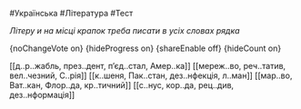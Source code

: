 #Українська #Література #Тест

*Літеру и на місці крапок треба писати в усіх словах рядка*

{noChangeVote on}
{hideProgress on}
{shareEnable off}
{hideCount on}

[[д..р..жабль, през..дент, п’єд..стал, Амер..ка]]
[[мереж..во, реч..татив, вел..чезний, С..рія]]
[[к..шеня, Пак..стан, дез..нфекція, л..ман]]
[[мар..во, Ват..кан, Флор..да, кр..тичний]]
[[с..нус, кор..да, рец..див, дез..нформація]]
